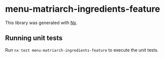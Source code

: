# menu-matriarch-ingredients-feature

This library was generated with [Nx](https://nx.dev).

## Running unit tests

Run `nx test menu-matriarch-ingredients-feature` to execute the unit tests.
